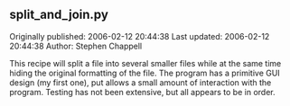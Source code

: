 ## split_and_join.py 
Originally published: 2006-02-12 20:44:38 
Last updated: 2006-02-12 20:44:38 
Author: Stephen Chappell 
 
This recipe will split a file into several smaller files while at the same time hiding the original formatting of the file. The program has a primitive GUI design (my first one), put allows a small amount of interaction with the program. Testing has not been extensive, but all appears to be in order.